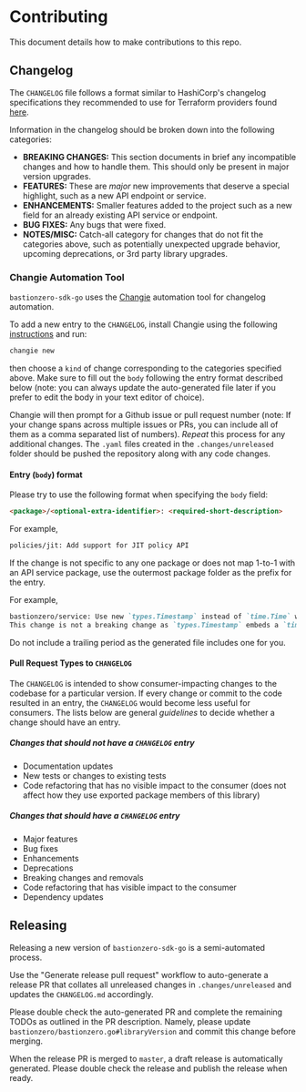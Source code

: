 # Contributing

This document details how to make contributions to this repo.

## Changelog

The `CHANGELOG` file follows a format similar to HashiCorp's changelog
specifications they recommended to use for Terraform providers found
[here](https://www.terraform.io/plugin/sdkv2/best-practices/versioning#changelog-specification).

Information in the changelog should be broken down into the following categories:
- **BREAKING CHANGES:** This section documents in brief any incompatible changes and how to handle them. This should only be present in major version upgrades.
- **FEATURES:** These are _major_ new improvements that deserve a special highlight, such as a new API endpoint or service.
- **ENHANCEMENTS:** Smaller features added to the project such as a new field for an already existing API service or endpoint.
- **BUG FIXES:** Any bugs that were fixed.
- **NOTES/MISC:** Catch-all category for changes that do not fit the categories above, such as potentially unexpected upgrade behavior, upcoming deprecations, or 3rd party library upgrades.

### Changie Automation Tool

`bastionzero-sdk-go` uses the [Changie](https://changie.dev/) automation tool
for changelog automation.

To add a new entry to the `CHANGELOG`, install Changie using the following [instructions](https://changie.dev/guide/installation/)
and run:

```bash
changie new
```

then choose a `kind` of change corresponding to the categories specified above.
Make sure to fill out the `body` following the entry format described below
(note: you can always update the auto-generated file later if you prefer to edit
the body in your text editor of choice).

Changie will then prompt for a Github issue or pull request number (note: If
your change spans across multiple issues or PRs, you can include all of them as
a comma separated list of numbers). _Repeat_ this process for any additional
changes. The `.yaml` files created in the `.changes/unreleased` folder should be
pushed the repository along with any code changes.

#### Entry (`body`) format

Please try to use the following format when specifying the `body` field:

```markdown
<package>/<optional-extra-identifier>: <required-short-description>
```

For example,

```markdown
policies/jit: Add support for JIT policy API
```

If the change is not specific to any one package or does not map 1-to-1 with an
API service package, use the outermost package folder as the prefix for the
entry.

For example,

```markdown
bastionzero/service: Use new `types.Timestamp` instead of `time.Time` when an API request/response has a timestamp part of its spec.
This change is not a breaking change as `types.Timestamp` embeds a `time.Time` and is therefore backward compatible with prior usage
```

Do not include a trailing period as the generated file includes one for you.

#### Pull Request Types to `CHANGELOG`

The `CHANGELOG` is intended to show consumer-impacting changes to the codebase
for a particular version. If every change or commit to the code resulted in an
entry, the `CHANGELOG` would become less useful for consumers. The lists below
are general _guidelines_ to decide whether a change should have an entry.

##### Changes that should not have a `CHANGELOG` entry

* Documentation updates
* New tests or changes to existing tests
* Code refactoring that has no visible impact to the consumer (does not affect how they use exported package members of this library)

##### Changes that should have a `CHANGELOG` entry

* Major features
* Bug fixes
* Enhancements
* Deprecations
* Breaking changes and removals
* Code refactoring that has visible impact to the consumer
* Dependency updates

## Releasing

Releasing a new version of `bastionzero-sdk-go` is a semi-automated process.

Use the "Generate release pull request" workflow to auto-generate a release PR
that collates all unreleased changes in `.changes/unreleased` and updates the
`CHANGELOG.md` accordingly.

Please double check the auto-generated PR and complete the remaining TODOs as
outlined in the PR description. Namely, please update
`bastionzero/bastionzero.go#libraryVersion` and commit this change before
merging.

When the release PR is merged to `master`, a draft release is automatically
generated. Please double check the release and publish the release when ready.